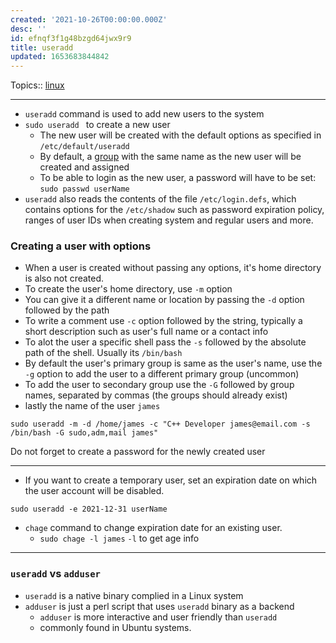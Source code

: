 ```yaml
---
created: '2021-10-26T00:00:00.000Z'
desc: ''
id: efnqf3f1g48bzgd64jwx9r9
title: useradd
updated: 1653683844842
---
```

   
Topics::  [linux](../topics/linux.md)   
   
   
---   
   
   
- `useradd` command is used to add new users to the system   
- `sudo useradd ` to create a new user   
  - The new user will be created with the default options as specified in `/etc/default/useradd`   
  - By default, a [group](/not_created.md) with the same name as the new user will be created and assigned   
  - To be able to login as the new user, a password will have to be set: `sudo passwd userName`   
- `useradd` also reads the contents of the file `/etc/login.defs`, which contains options for the `/etc/shadow` such as password expiration policy, ranges of user IDs when creating system and regular users and more.   
   
### Creating a user with options   
   
   
- When a user is created without passing any options, it's home directory is also not created.   
- To create the user's home directory, use `-m` option   
- You can give it a different name or location by passing the `-d` option followed by the path   
- To write a comment use `-c` option followed by the string, typically a short description such as user's full name or a contact info   
- To alot the user a specific shell pass the `-s` followed by the absolute path of the shell. Usually its `/bin/bash`   
- By default the user's primary group is same as the user's name, use the `-g` option to add the user to a different primary group (uncommon)   
- To add the user to secondary group use the `-G` followed by group names, separated by commas (the groups should already exist)   
- lastly the name of the user `james`   
   
`sudo useradd -m -d /home/james -c "C++ Developer james@email.com -s /bin/bash -G sudo,adm,mail james"`   
   
Do not forget to create a password for the newly created user   
   
   
---   
   
   
- If you want to create a temporary user, set an expiration date on which the user account will be disabled.   
   
`sudo useradd -e 2021-12-31 userName`   
   
   
- `chage` command to change expiration date for an existing user.   
  - `sudo chage -l james` `-l` to get age info   
   
   
---   
   
### `useradd` vs `adduser`   
   
   
- `useradd` is a native binary complied in a Linux system   
- `adduser` is just a perl script that uses `useradd` binary as a backend   
  - `adduser` is more interactive and user friendly than `useradd`   
  - commonly found in Ubuntu systems.